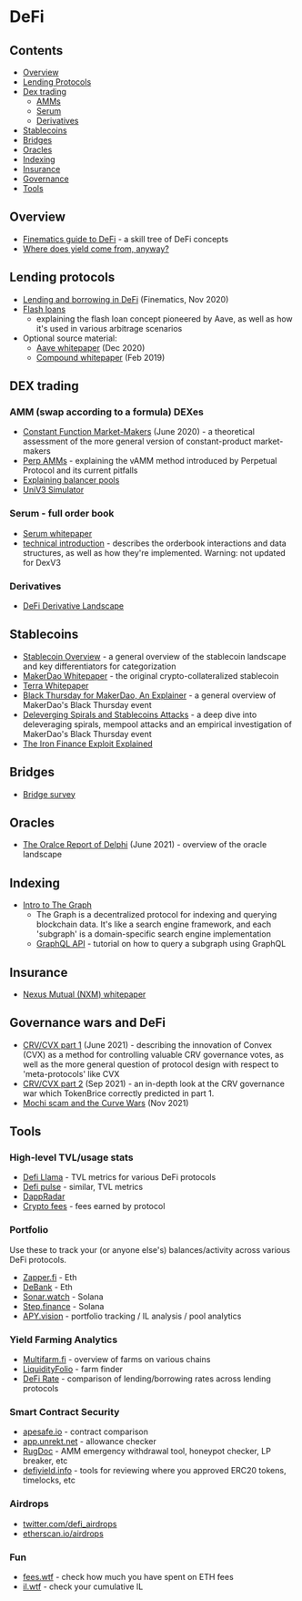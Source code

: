DeFi
=====

## Contents
* [Overview](#overview)
* [Lending Protocols](#lending-protocols)
* [Dex trading](#dex-trading)
  * [AMMs](#amm-swap-according-to-a-formula-dexes)
  * [Serum](#serum---full-order-book)
  * [Derivatives](#derivatives)
* [Stablecoins](#stablecoins)
* [Bridges](#bridges)
* [Oracles](#oracles)
* [Indexing](#indexing)
* [Insurance](#insurance)
* [Governance](#governance-wars-and-defi)
* [Tools](#tools)

## Overview
* [Finematics guide to DeFi](https://finematics.com/guide-to-decentralized-finance/) - a skill tree of DeFi concepts
* [Where does yield come from, anyway?](https://juliankoh.medium.com/where-does-yield-come-from-anyway-fc818c114bd5)

## Lending protocols
* [Lending and borrowing in DeFi](https://finematics.com/lending-and-borrowing-in-defi-explained/) (Finematics, Nov 2020)
* [Flash loans](https://hackingdistributed.com/2020/03/11/flash-loans/)
  * explaining the flash loan concept pioneered by Aave, as well as how it's used in various arbitrage scenarios
* Optional source material:
  * [Aave whitepaper](https://github.com/aave/aave-protocol/blob/master/docs/Aave_Protocol_Whitepaper_v1_0.pdf) (Dec 2020)
  * [Compound whitepaper](https://compound.finance/documents/Compound.Whitepaper.pdf) (Feb 2019)

## DEX trading
### AMM (swap according to a formula) DEXes
* [Constant Function Market-Makers](https://arxiv.org/pdf/2003.10001.pdf) (June 2020) -
  a theoretical assessment of the more general version of constant-product market-makers
* [Perp AMMs](https://insights.deribit.com/market-research/the-quest-for-perp-amms/) -
  explaining the vAMM method introduced by Perpetual Protocol and its current pitfalls
* [Explaining balancer pools](https://medium.com/balancer-simulations/understanding-balancer-pools-c2b877dcc082)
* [UniV3 Simulator](https://defi-lab.xyz/uniswapv3simulator)

### Serum - full order book
* [Serum whitepaper](https://assets.website-files.com/61382d4555f82a75dc677b6f/61384a6d5c937269dbed185c_serum_white_paper.88d98f84.pdf)
* [technical introduction](https://docs.google.com/document/d/1isGJES4jzQutI0GtQGuqtrBUqeHxl_xJNXdtOv4SdII/edit) -
  describes the orderbook interactions and data structures, as well as how they're implemented. Warning: not updated for DexV3

### Derivatives
* [DeFi Derivative Landscape](https://github.com/0xperp/defi-derivatives)

## Stablecoins
* [Stablecoin Overview](https://www.youtube.com/watch?v=0XB_2O6FsIk) - 
  a general overview of the stablecoin landscape and key differentiators for categorization
* [MakerDao Whitepaper](https://makerdao.com/en/whitepaper/#abstract) -
  the original crypto-collateralized stablecoin 
* [Terra Whitepaper](https://assets.website-files.com/611153e7af981472d8da199c/618b02d13e938ae1f8ad1e45_Terra_White_paper.pdf) 
* [Black Thursday for MakerDao, An Explainer](https://medium.com/@whiterabbit_hq/black-thursday-for-makerdao-8-32-million-was-liquidated-for-0-dai-36b83cac56b6) -
  a general overview of MakerDao's Black Thursday event
* [Deleverging Spirals and Stablecoins Attacks](https://arxiv.org/pdf/1906.02152.pdf) -
  a deep dive into deleveraging spirals, mempool attacks and an empirical investigation of MakerDao's Black Thursday event 
* [The Iron Finance Exploit Explained](https://thedefiant.io/not-just-a-bank-run-new-evidence-shows-iron-finance-crashed-due-to-code-exploit/) 

## Bridges
* [Bridge survey](https://medium.com/1kxnetwork/blockchain-bridges-5db6afac44f8)

## Oracles
* [The Oralce Report of Delphi](https://members.delphidigital.io/reports/the-oracle-report-of-delphi/) (June 2021) -
  overview of the oracle landscape

## Indexing
* [Intro to The Graph](https://thegraph.com/docs/about/introduction)
  * The Graph is a decentralized protocol for indexing and querying blockchain data.
    It's like a search engine framework, and each 'subgraph' is a domain-specific search engine implementation
  * [GraphQL API](https://thegraph.com/docs/developer/graphql-api) -
    tutorial on how to query a subgraph using GraphQL

## Insurance
* [Nexus Mutual (NXM) whitepaper](https://nexusmutual.io/assets/docs/nmx_white_paperv2_3.pdf)

## Governance wars and DeFi
* [CRV/CVX part 1](https://tokenbrice.xyz/defi-flywheel/) (June 2021) - 
  describing the innovation of Convex (CVX) as a method for controlling valuable CRV governance votes,
  as well as the more general question of protocol design with respect to 'meta-protocols' like CVX
* [CRV/CVX part 2](https://tokenbrice.xyz/crv-wars/) (Sep 2021) - an in-depth look at the CRV governance
  war which TokenBrice correctly predicted in part 1.
* [Mochi scam and the Curve Wars](https://www.coindesk.com/business/2021/11/11/curve-wars-heat-up-emergency-dao-invoked-after-clear-governance-attack/) (Nov 2021)

## Tools
### High-level TVL/usage stats
* [Defi Llama](https://defillama.com/) - TVL metrics for various DeFi protocols
* [Defi pulse](https://defipulse.com/) - similar, TVL metrics
* [DappRadar](https://dappradar.com/)
* [Crypto fees](https://cryptofees.info/) - fees earned by protocol

### Portfolio
Use these to track your (or anyone else's) balances/activity across various DeFi protocols.
* [Zapper.fi](http://zapper.fi) - Eth
* [DeBank](https://debank.com/) - Eth
* [Sonar.watch](http://sonar.watch) - Solana
* [Step.finance](http://step.finance) - Solana
* [APY.vision](https://apy.vision/) - portfolio tracking / IL analysis / pool analytics

### Yield Farming Analytics
* [Multifarm.fi](https://alpha.multifarm.fi/farms) - overview of farms on various chains
* [LiquidityFolio](https://www.liquidityfolio.com/) - farm finder
* [DeFi Rate](https://defirate.com/) - comparison of lending/borrowing rates across lending protocols

### Smart Contract Security
* [apesafe.io](http://apesafe.io) - contract comparison
* [app.unrekt.net](http://app.unrekt.net) - allowance checker
* [RugDoc](http://rugdoc.io) - AMM emergency withdrawal tool, honeypot checker, LP breaker, etc
* [defiyield.info](https://defiyield.info/) - tools for reviewing where you approved ERC20 tokens, timelocks, etc

### Airdrops
* [twitter.com/defi_airdrops](https://twitter.com/defi_airdrops)
* [etherscan.io/airdrops](https://etherscan.io/airdrops)

### Fun
* [fees.wtf](http://fees.wtf) - check how much you have spent on ETH fees
* [il.wtf](https://il.wtf) - check your cumulative IL
